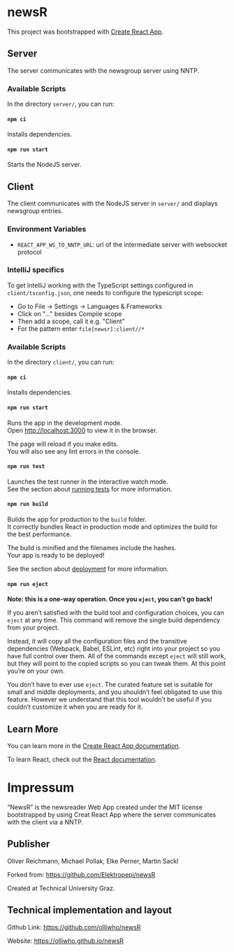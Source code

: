 # newsR

This project was bootstrapped with [Create React App](https://github.com/facebook/create-react-app).



## Server
The server communicates with the newsgroup server using NNTP. 

### Available Scripts

In the directory `server/`, you can run:

#### `npm ci`

Installs dependencies.

#### `npm run start`

Starts the NodeJS server.

## Client
The client communicates with the NodeJS server in `server/` and displays newsgroup entries.

### Environment Variables

- `REACT_APP_WS_TO_NNTP_URL`: url of the intermediate server with websocket protocol


### IntelliJ specifics
To get IntelliJ working with the TypeScript settings configured in `client/tsconfig.json`, one needs to configure
the typescript scope:  
- Go to File -> Settings -> Languages & Frameworks
- Click on "..." besides Compile scope
- Then add a scope, call it e.g. "Client"
- For the pattern enter `file[newsr]:client//*`

### Available Scripts

In the directory `client/`, you can run:

#### `npm ci`

Installs dependencies.

#### `npm run start`

Runs the app in the development mode.<br />
Open [http://localhost:3000](http://localhost:3000) to view it in the browser.

The page will reload if you make edits.<br />
You will also see any lint errors in the console.

#### `npm run test`

Launches the test runner in the interactive watch mode.<br />
See the section about [running tests](https://facebook.github.io/create-react-app/docs/running-tests) for more information.

#### `npm run build`

Builds the app for production to the `build` folder.<br />
It correctly bundles React in production mode and optimizes the build for the best performance.

The build is minified and the filenames include the hashes.<br />
Your app is ready to be deployed!

See the section about [deployment](https://facebook.github.io/create-react-app/docs/deployment) for more information.

#### `npm run eject`

**Note: this is a one-way operation. Once you `eject`, you can’t go back!**

If you aren’t satisfied with the build tool and configuration choices, you can `eject` at any time. This command will remove the single build dependency from your project.

Instead, it will copy all the configuration files and the transitive dependencies (Webpack, Babel, ESLint, etc) right into your project so you have full control over them. All of the commands except `eject` will still work, but they will point to the copied scripts so you can tweak them. At this point you’re on your own.

You don’t have to ever use `eject`. The curated feature set is suitable for small and middle deployments, and you shouldn’t feel obligated to use this feature. However we understand that this tool wouldn’t be useful if you couldn’t customize it when you are ready for it.

## Learn More

You can learn more in the [Create React App documentation](https://facebook.github.io/create-react-app/docs/getting-started).

To learn React, check out the [React documentation](https://reactjs.org/).

# Impressum
“NewsR” is the newsreader Web App created under the MIT license bootstrapped by using Creat React App where the server
communicates with the client via a NNTP.

## Publisher
Oliver Reichmann, Michael Pollak, Elke Perner, Martin Sackl

Forked from: https://github.com/Elektropepi/newsR


Created at Technical University Graz.

## Technical implementation and layout

Github Link: https://github.com/olliwho/newsR

Website: https://olliwho.github.io/newsR
